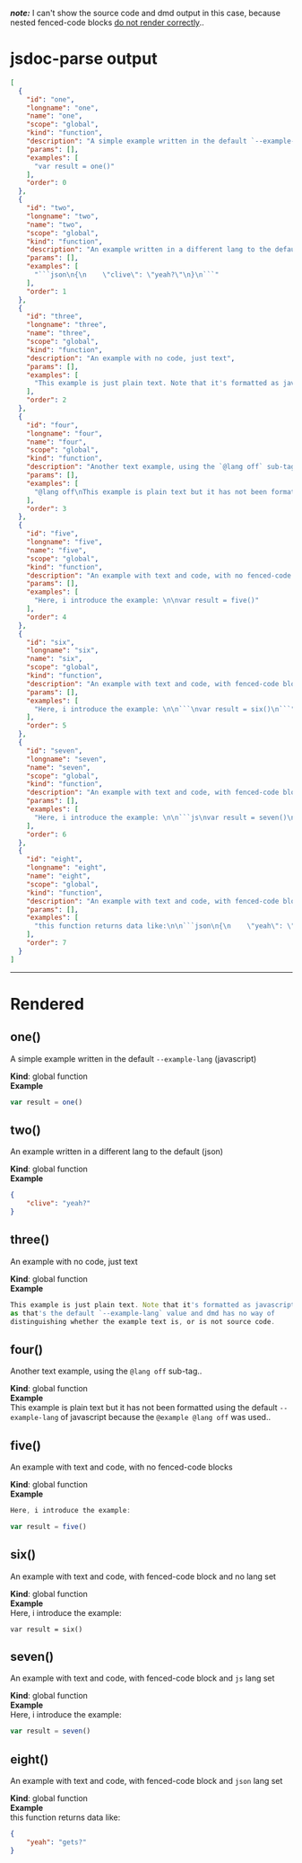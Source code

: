 ***note:*** I can't show the source code and dmd output in this case, because nested fenced-code blocks [do not render correctly](https://github.com/vmg/redcarpet/issues/208).. 

# jsdoc-parse output
```json
[
  {
    "id": "one",
    "longname": "one",
    "name": "one",
    "scope": "global",
    "kind": "function",
    "description": "A simple example written in the default `--example-lang` (javascript)",
    "params": [],
    "examples": [
      "var result = one()"
    ],
    "order": 0
  },
  {
    "id": "two",
    "longname": "two",
    "name": "two",
    "scope": "global",
    "kind": "function",
    "description": "An example written in a different lang to the default (json)",
    "params": [],
    "examples": [
      "```json\n{\n    \"clive\": \"yeah?\"\n}\n```"
    ],
    "order": 1
  },
  {
    "id": "three",
    "longname": "three",
    "name": "three",
    "scope": "global",
    "kind": "function",
    "description": "An example with no code, just text",
    "params": [],
    "examples": [
      "This example is just plain text. Note that it's formatted as javascript\nas that's the default `--example-lang` value and dmd has no way of \ndistinguishing whether the example text is, or is not source code."
    ],
    "order": 2
  },
  {
    "id": "four",
    "longname": "four",
    "name": "four",
    "scope": "global",
    "kind": "function",
    "description": "Another text example, using the `@lang off` sub-tag..",
    "params": [],
    "examples": [
      "@lang off\nThis example is plain text but it has not been formatted using the default \n`--example-lang` of javascript because the `@example @lang off` was used.."
    ],
    "order": 3
  },
  {
    "id": "five",
    "longname": "five",
    "name": "five",
    "scope": "global",
    "kind": "function",
    "description": "An example with text and code, with no fenced-code blocks",
    "params": [],
    "examples": [
      "Here, i introduce the example: \n\nvar result = five()"
    ],
    "order": 4
  },
  {
    "id": "six",
    "longname": "six",
    "name": "six",
    "scope": "global",
    "kind": "function",
    "description": "An example with text and code, with fenced-code block and no lang set",
    "params": [],
    "examples": [
      "Here, i introduce the example: \n\n```\nvar result = six()\n```"
    ],
    "order": 5
  },
  {
    "id": "seven",
    "longname": "seven",
    "name": "seven",
    "scope": "global",
    "kind": "function",
    "description": "An example with text and code, with fenced-code block and `js` lang set",
    "params": [],
    "examples": [
      "Here, i introduce the example: \n\n```js\nvar result = seven()\n```"
    ],
    "order": 6
  },
  {
    "id": "eight",
    "longname": "eight",
    "name": "eight",
    "scope": "global",
    "kind": "function",
    "description": "An example with text and code, with fenced-code block and `json` lang set",
    "params": [],
    "examples": [
      "this function returns data like:\n\n```json\n{\n    \"yeah\": \"gets?\"\n}\n```"
    ],
    "order": 7
  }
]
```

* * * 

# Rendered
<a name="one"></a>
## one()
A simple example written in the default `--example-lang` (javascript)

**Kind**: global function  
**Example**  
```js
var result = one()
```
<a name="two"></a>
## two()
An example written in a different lang to the default (json)

**Kind**: global function  
**Example**  
```json
{
    "clive": "yeah?"
}
```
<a name="three"></a>
## three()
An example with no code, just text

**Kind**: global function  
**Example**  
```js
This example is just plain text. Note that it's formatted as javascript
as that's the default `--example-lang` value and dmd has no way of 
distinguishing whether the example text is, or is not source code.
```
<a name="four"></a>
## four()
Another text example, using the `@lang off` sub-tag..

**Kind**: global function  
**Example**  
This example is plain text but it has not been formatted using the default 
`--example-lang` of javascript because the `@example @lang off` was used..
<a name="five"></a>
## five()
An example with text and code, with no fenced-code blocks

**Kind**: global function  
**Example**  
```js
Here, i introduce the example: 

var result = five()
```
<a name="six"></a>
## six()
An example with text and code, with fenced-code block and no lang set

**Kind**: global function  
**Example**  
Here, i introduce the example: 

```
var result = six()
```
<a name="seven"></a>
## seven()
An example with text and code, with fenced-code block and `js` lang set

**Kind**: global function  
**Example**  
Here, i introduce the example: 

```js
var result = seven()
```
<a name="eight"></a>
## eight()
An example with text and code, with fenced-code block and `json` lang set

**Kind**: global function  
**Example**  
this function returns data like:

```json
{
    "yeah": "gets?"
}
```
